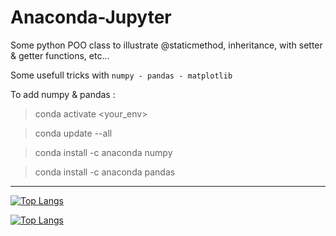 # Anaconda-Jupyter

Some python POO class to illustrate @staticmethod, inheritance, with setter & getter functions, etc...

Some usefull tricks with `numpy - pandas - matplotlib`

To add numpy & pandas :

> conda activate <your_env>

> conda update --all

> conda install -c anaconda numpy

> conda install -c anaconda pandas


---

[![Top Langs](https://github-readme-stats.vercel.app/api/top-langs/?username=TLRKiliann&hide=python,C)](https://github.com/anuraghazra/github-readme-stats)


[![Top Langs](https://github-readme-stats.vercel.app/api/top-langs/?username=TLRKiliann&layout=compact&hide=python,C)](https://github.com/anuraghazra/github-readme-stats)
